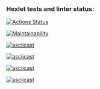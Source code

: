 ### Hexlet tests and linter status:
[![Actions Status](https://github.com/MariamManv/python-project-49/actions/workflows/hexlet-check.yml/badge.svg)](https://github.com/MariamManv/python-project-49/actions)


[![Maintainability](https://api.codeclimate.com/v1/badges/17116551a20b390f4e4f/maintainability)](https://codeclimate.com/github/MariamManv/python-project-49/maintainability)


[![asciicast](https://asciinema.org/a/GHKletbAnVTg4EgjeXrYLjEgJ.svg)](https://asciinema.org/a/GHKletbAnVTg4EgjeXrYLjEgJ)


[![asciicast](https://asciinema.org/a/tCVrgYeLYKAh99bo69PebU6MA.svg)](https://asciinema.org/a/tCVrgYeLYKAh99bo69PebU6MA)


[![asciicast](https://asciinema.org/a/QMbOD8LyYDHZgMqI87p5MxKSh.svg)](https://asciinema.org/a/QMbOD8LyYDHZgMqI87p5MxKSh)


[![asciicast](https://asciinema.org/a/LG6WosaCkzZpWPtG6R17yT69e.svg)](https://asciinema.org/a/LG6WosaCkzZpWPtG6R17yT69e)
